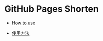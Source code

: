 # GitHub Pages Shorten

- [How to use](https://github.com/nelsontky/gh-pages-url-shortener#-this-is-so-cool-how-can-i-use-this-with-my-own-domain)

- [使用方法](https://mp.weixin.qq.com/s/MTfJtBjeGXUF0Powe2RjFw)
